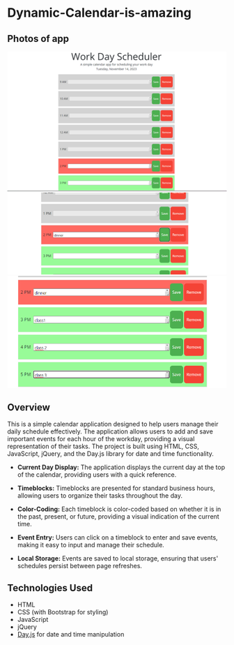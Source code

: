 # Dynamic-Calendar-is-amazing

## Photos of app 
![general view](image.png)
![functionality add and remove](image-1.png)
![Alt text](image-2.png)
## Overview

This is a simple calendar application designed to help users manage their daily schedule effectively. The application allows users to add and save important events for each hour of the workday, providing a visual representation of their tasks. The project is built using HTML, CSS, JavaScript, jQuery, and the Day.js library for date and time functionality.

- **Current Day Display:** The application displays the current day at the top of the calendar, providing users with a quick reference.

- **Timeblocks:** Timeblocks are presented for standard business hours, allowing users to organize their tasks throughout the day.

- **Color-Coding:** Each timeblock is color-coded based on whether it is in the past, present, or future, providing a visual indication of the current time.

- **Event Entry:** Users can click on a timeblock to enter and save events, making it easy to input and manage their schedule.

- **Local Storage:** Events are saved to local storage, ensuring that users' schedules persist between page refreshes.

## Technologies Used

- HTML
- CSS (with Bootstrap for styling)
- JavaScript
- jQuery
- [Day.js](https://day.js.org/) for date and time manipulation

